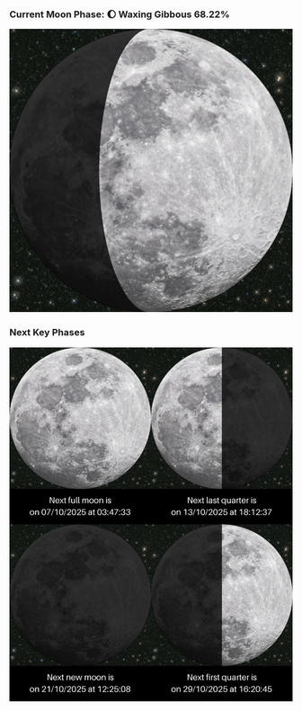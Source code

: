 ### Current Moon Phase: 🌔 Waxing Gibbous 68.22%
![Moon Phase](moonphase.png)
### Next Key Phases
![Gallery](gallery.png)